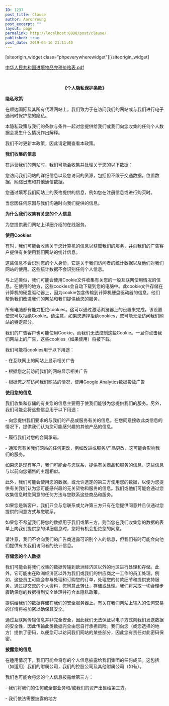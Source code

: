 ```yaml
---
ID: 1237
post_title: Clause
author: AaronYoung
post_excerpt: ""
layout: page
permalink: http://localhost:8888/post/clause/
published: true
post_date: 2019-04-16 21:11:40
---
```

<div id="pl-1237"  class="panel-layout" ><div id="pg-1237-0"  class="panel-grid panel-no-style"  data-ratio="1"  data-ratio-direction="right" ><div id="pgc-1237-0-0"  class="panel-grid-cell"  data-weight="1" ><div id="panel-1237-0-0-0" class="so-panel widget widget_phpeverywherewidget phpeverywherewidget panel-first-child" data-index="0" data-style="{&quot;background_image_attachment&quot;:false,&quot;background_display&quot;:&quot;tile&quot;,&quot;animation_once&quot;:&quot;&quot;}" >[siteorigin_widget class="phpeverywherewidget"]<input type="hidden" value="{&quot;instance&quot;:{&quot;title&quot;:&quot;&quot;,&quot;content&quot;:&quot;&lt;br\/&gt;&lt;br\/&gt;\n&lt;div style=\&quot;margin:0 auto;\&quot;&gt;\n&lt;h4&gt;\u5728\u60a8\u4e0b\u5355\u4e4b\u524d\uff0c\u60a8\u9700\u8981\u8ba4\u771f\u9605\u8bfb\u5e76\u540c\u610f\u4e00\u4e0b\u6761\u6b3e\uff0c\u786e\u8ba4\u60a8\u7684\u5feb\u9012\u7269\u54c1\u6ca1\u6709\u8fdd\u6cd5\u56fd\u9645\u8fd0\u8f93\u76f8\u5173\u6761\u4f8b\uff0c\u5e76\u4e14\u68c0\u67e5\u60a8\u6240\u7533\u62a5\u7684\u7269\u54c1\u662f\u5426\u7b26\u5408\u76f8\u5173\u7684\u4fdd\u9669\u8d54\u507f\u6761\u6b3e\u3002&lt;\/h4&gt;\n&lt;ol&gt;\n&lt;li&gt;\u6211\u5df2\u9605\u8bfb\u5e76\u540c\u300a\u4e2a\u4eba\u9690\u79c1\u4fdd\u62a4\u6761\u6b3e\u300b\uff0c\u5e76\u786e\u8ba4\u6240\u5bc4\u7269\u54c1\u7b26\u5408\u76f8\u5e94\u56fd\u9645\u8fdb\u51fa\u53e3\u53ca\u8fdd\u7981\u54c1\u63a7\u5236\u6761\u4f8b\u3002&lt;\/li&gt;\n&lt;li&gt;\u6211\u540c\u610f\u82e5\u56e0\u672c\u4eba\u63d0\u4f9b\u7684\u5305\u88f9\u5c3a\u5bf8\u6216\u91cd\u91cf\u4fe1\u606f\u4e0e\u5b9e\u9645\u4e0d\u7b26\uff0c\u800c\u5bfc\u81f4\u7684\u989d\u5916\u8d39\u7528\uff0c\u987a\u8fbe\u56fd\u9645\u516c\u53f8\u6709\u6743\u4ece\u6211\u6240\u63d0\u4f9b\u7684\u94f6\u884c\u5361\u4fe1\u606f\u5bf9\u5e94\u7684\u94f6\u884c\u8d26\u6237\u5185\u6263\u9664\u76f8\u5e94\u8d39\u7528\u3002&lt;\/li&gt;\n&lt;li&gt;\u6211\u540c\u610f\u7531\u672c\u4eba\u6216\u76f8\u5e94\u53d1\u4ef6\u4eba\u627f\u62c5\u53d6\u8d27\u56fd\u5bb6\u6240\u4ea7\u751f\u7684\u6240\u6709\u989d\u5916\u5173\u7a0e\uff08\u8be6\u89c1\uff1a\u300a\u4e2d\u56fd\u5165\u5883\u4e2a\u4eba\u90ae\u9012\u7269\u54c1\u5b8c\u7a0e\u4ef7\u683c\u8868\u300b\uff09\u3002&lt;\/li&gt;\n&lt;li&gt;\u6211\u786e\u8ba4\u6240\u63d0\u4f9b\u7684\u5305\u88f9\u5185\u7269\u54c1\u4fe1\u606f\uff08\u79cd\u7c7b\uff0c\u6570\u91cf\uff0c\u4ef7\u683c\uff09\u4e0e\u5b9e\u9645\u5305\u88f9\u5185\u7269\u54c1\u76f8\u7b26\u3002&lt;\/li&gt;\n&lt;\/ol&gt;\n&lt;\/div&gt;&quot;,&quot;eds_animation_class&quot;:&quot;&quot;,&quot;animation&quot;:&quot;&quot;,&quot;anchor&quot;:&quot;&quot;,&quot;anchor-placement&quot;:&quot;&quot;,&quot;easing&quot;:&quot;&quot;,&quot;offset&quot;:&quot;&quot;,&quot;duration&quot;:&quot;&quot;,&quot;delay&quot;:&quot;&quot;,&quot;once&quot;:0,&quot;so_sidebar_emulator_id&quot;:&quot;phpeverywherewidget-123710000&quot;,&quot;option_name&quot;:&quot;widget_phpeverywherewidget&quot;},&quot;args&quot;:{&quot;before_widget&quot;:&quot;&lt;div id=\&quot;panel-1237-0-0-0\&quot; class=\&quot;so-panel widget widget_phpeverywherewidget phpeverywherewidget panel-first-child\&quot; data-index=\&quot;0\&quot; data-style=\&quot;{&amp;quot;background_image_attachment&amp;quot;:false,&amp;quot;background_display&amp;quot;:&amp;quot;tile&amp;quot;,&amp;quot;animation_once&amp;quot;:&amp;quot;&amp;quot;}\&quot; &gt;&quot;,&quot;after_widget&quot;:&quot;&lt;\/div&gt;&quot;,&quot;before_title&quot;:&quot;&lt;h3 class=\&quot;widget-title\&quot;&gt;&quot;,&quot;after_title&quot;:&quot;&lt;\/h3&gt;&quot;,&quot;widget_id&quot;:&quot;widget-0-0-0&quot;}}" />[/siteorigin_widget]</div><div id="panel-1237-0-0-1" class="so-panel widget widget_sow-editor panel-last-child" data-index="1" data-style="{&quot;background_image_attachment&quot;:false,&quot;background_display&quot;:&quot;tile&quot;,&quot;animation_once&quot;:&quot;&quot;}" ><div class="so-widget-sow-editor so-widget-sow-editor-base">
<div class="siteorigin-widget-tinymce textwidget">
	<p><a href="http://localhost:8888/post/wp-content/uploads/2019/04/1526969363577737.pdf" target="_blank" rel="noopener">中华人民共和国进境物品完税价格表.pdf</a></p>
<p>&nbsp;</p>
<p style="text-align: center;"><strong>《个人隐私保护条款》</strong></p>
<p><span><strong>隐私政策</strong></span></p>
<p><span>在顺达国际及其所有代理网站上，我们致力于在访问我们的网站或与我们进行电子通讯时保护您的隐私。</span></p>
<p>本隐私政策与我们的条款与条件一起对您提供给我们或我们向您收集的任何个人数据会发生什么情况作出解释。</p>
<p>我们不时更新本政策，因此请定期查看本政策。</p>
<p><span><strong>我们收集的信息</strong></span></p>
<p><span>在运营我们的网站时，我们可能会收集并处理关于您的以下数据：</span></p>
<p>您访问我们网站的详细信息以及您访问的资源，包括但不限于交通数据，位置数据，网络日志和其他通信数据。</p>
<p>您通过填写我们网站上的表格提供的信息，例如您在注册信息或进行购买时。</p>
<p>当您因任何原因与我们沟通时向我们提供的信息。<br />
</p>
<p><span><strong>为什么我们收集有关您的个人信息</strong></span><span></span></p>
<p>为您提供我们网站上详细介绍的在线服务。<br />
</p>
<p><strong><span>使用Cookies</span></strong><span></span></p>
<p>有时，我们可能会收集关于您计算机的信息以获取我们的服务，并向我们的广告客户提供有关使用我们网站的统计信息。</p>
<p>这些信息不会识别您的个人身份，它是关于我们访问者的统计数据以及他们对我们网站的使用。这些统计数据不会识别任何个人信息。</p>
<p>与上述类似，我们可能会使用Cookie文件收集有关您的一般互联网使用情况的信息。在使用的地方，这些cookies会自动下载到您的电脑中。此cookie文件存储在计算机的硬盘驱动器上，因为cookie包含传输到计算机硬盘驱动器的信息。他们帮助我们改进我们的网站和我们提供给您的服务。</p>
<p>所有电脑都有能力拒绝cookies。这可以通过激活浏览器上的设置来完成，该设置使您可以拒绝Cookie。请注意，如果您选择拒绝cookies，您可能无法访问我们网站的特定部分。</p>
<p>我们的广告客户也可能使用Cookie，而我们无法控制这些Cookie。一旦你点击我们网站上的广告，这些cookies（如果使用）将被下载。</p>
<p>我们可能将cookies用于以下用途：</p>
<p>- 在互联网上的网站上显示相关广告</p>
<p>- 根据您之前访问我们的网站显示相关广告</p>
<p>- 根据您之前访问我们网站的情况，使用Google Analytics数据投放广告</p>
<p><span><strong>使用您的信息</strong></span><span></span></p>
<p>我们收集和存储的有关您的信息主要用于使我们能够为您提供我们的服务。另外，我们可能会将这些信息用于以下用途：</p>
<p>- 向您提供我们要求的与我们的产品或服务有关的信息。在您同意接收此类信息的情况下，提供我们认为您可能感兴趣的其他产品的信息。</p>
<p>- 履行我们对您的合同承诺。</p>
<p>- 通知您有关我们网站的任何更改，例如改进或服务/产品更改，这可能会影响我们的服务。</p>
<p>如果您是现有客户，我们可能会与您联系，提供有关商品和服务的信息，这些信息与以前向您销售的主题相似。</p>
<p>此外，我们可能会使用您的数据，或允许选定的第三方使用您的数据，以便为您提供有关我们认为您可能感兴趣的无关货物和服务的信息。我们或他们可能会通过您收集信息时您同意的任何方法与您联系这些商品和服务。</p>
<p>如果您是新客户，我们只会与您联系或允许第三方只有在您提供同意并且仅通过您提供的同意方式与您联系。</p>
<p>如果您不希望我们将您的数据用于我们或第三方，则当您在我们收集您的数据的表单上向我们提供您的详细信息时，您将有机会拒绝您的同意。</p>
<p>请注意，我们不会向我们的广告商透露可识别个人的信息，但我们有时可能会向他们提供有关我们访问者的统计信息。<br />
</p>
<p><strong><span>存储您的个人数据</span></strong><span></span></p>
<p>我们可能会将我们收集的数据传输到欧洲经济区以外的地区进行处理和存储。此外，它可能由在欧洲经济区以外为我们或我们的供应商之一工作的员工处理。例如，这些员工可能会参与处理和订购您的订单，处理您的付款细节和提供支持服务。通过提交您的个人资料，您同意此转让，存储或处理。我们将采取一切合理步骤确保您的数据得到安全处理并符合本隐私政策。</p>
<p>提供给我们的数据存储在我们的安全服务器上。有关在我们网站上输入的任何交易的详情将被加密以确保其安全。</p>
<p>通过互联网传输信息并非完全安全，因此我们无法保证以电子方式向我们发送数据的安全性，因此传输此类数据完全由您自行承担风险。我们向您（或您选择的地方）提供了密码，以便您可以访问我们网站的某些部分，因此您有责任对此密码保密。</p>
<p><strong><span>披露您的信息</span></strong><span></span></p>
<p>在适用情况下，我们可能会将您的个人信息披露给我们集团的任何成员。这包括（如适用）我们的附属公司，我们的控股公司及其他附属公司（如有）。</p>
<p>我们也可能会将您的个人信息披露给第三方：</p>
<p>- 我们将我们的任何或全部业务和/或我们的资产出售给第三方。</p>
<p>- 我们依法需要披露的地方<br />
</p>
</div>
</div></div></div></div></div>